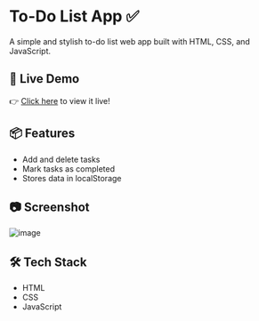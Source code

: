 # To-Do List App ✅

A simple and stylish to-do list web app built with HTML, CSS, and JavaScript.

## 🔗 Live Demo
👉 [Click here](https://yashkamal2003.github.io/todo-app/) to view it live!

## 📦 Features
- Add and delete tasks
- Mark tasks as completed
- Stores data in localStorage

## 📷 Screenshot
![image](https://github.com/user-attachments/assets/0b73c974-5015-450c-b4e6-e02e5bdf9b2d)



## 🛠️ Tech Stack
- HTML
- CSS
- JavaScript
